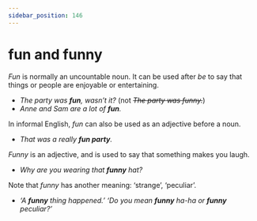 ```yaml
---
sidebar_position: 146
---
```


# fun and funny

*Fun* is normally an uncountable noun. It can be used after *be* to say that things or people are enjoyable or entertaining.

- *The party was **fun**, wasn’t it?* (not *~~The party was funny.~~*)
- *Anne and Sam are a lot of **fun**.*

In informal English, *fun* can also be used as an adjective before a noun.

- *That was a really **fun party**.*

*Funny* is an adjective, and is used to say that something makes you laugh.

- *Why are you wearing that **funny** hat?*

Note that *funny* has another meaning: ‘strange’, ‘peculiar’.

- *‘A **funny** thing happened.’ ‘Do you mean **funny** ha-ha or **funny** peculiar?’*
